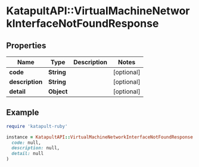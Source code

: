 # KatapultAPI::VirtualMachineNetworkInterfaceNotFoundResponse

## Properties

| Name | Type | Description | Notes |
| ---- | ---- | ----------- | ----- |
| **code** | **String** |  | [optional] |
| **description** | **String** |  | [optional] |
| **detail** | **Object** |  | [optional] |

## Example

```ruby
require 'katapult-ruby'

instance = KatapultAPI::VirtualMachineNetworkInterfaceNotFoundResponse.new(
  code: null,
  description: null,
  detail: null
)
```

